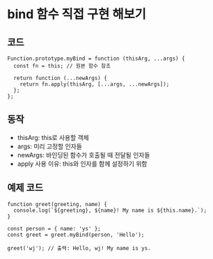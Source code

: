 # bind 함수 직접 구현 해보기

## 코드

```
Function.prototype.myBind = function (thisArg, ...args) {
  const fn = this; // 원본 함수 참조

  return function (...newArgs) {
    return fn.apply(thisArg, [...args, ...newArgs]);
  };
};
```

## 동작

- thisArg: this로 사용할 객체
- args: 미리 고정할 인자들
- newArgs:	바인딩된 함수가 호출될 때 전달될 인자들
- apply 사용 이유: this와 인자를 함께 설정하기 위함

## 예제 코드

```
function greet(greeting, name) {
  console.log(`${greeting}, ${name}! My name is ${this.name}.`);
}

const person = { name: 'ys' };
const greet = greet.myBind(person, 'Hello');

greet('wj'); // 출력: Hello, wj! My name is ys.
```
